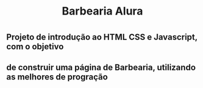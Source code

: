 <h1 align="center">Barbearia Alura<h1/>

## Projeto de introdução ao HTML CSS e Javascript, com o objetivo 
## de construir uma página de Barbearia, utilizando as melhores de progração